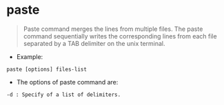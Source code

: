 # paste

> Paste command merges the lines from multiple files.
> The paste command sequentially writes the corresponding lines from each file separated by a TAB delimiter on the unix terminal.

- Example:

`paste [options] files-list`

- The options of paste command are:

`-d : Specify of a list of delimiters.`
